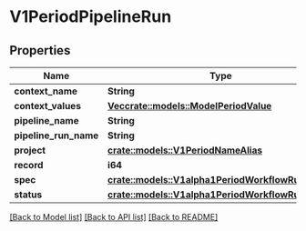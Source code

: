 # V1PeriodPipelineRun

## Properties

Name | Type | Description | Notes
------------ | ------------- | ------------- | -------------
**context_name** | **String** |  | 
**context_values** | [**Vec<crate::models::ModelPeriodValue>**](model.Value.md) |  | 
**pipeline_name** | **String** |  | 
**pipeline_run_name** | **String** |  | 
**project** | [**crate::models::V1PeriodNameAlias**](v1.NameAlias.md) |  | 
**record** | **i64** |  | 
**spec** | [**crate::models::V1alpha1PeriodWorkflowRunSpec**](v1alpha1.WorkflowRunSpec.md) |  | 
**status** | [**crate::models::V1alpha1PeriodWorkflowRunStatus**](v1alpha1.WorkflowRunStatus.md) |  | 

[[Back to Model list]](../README.md#documentation-for-models) [[Back to API list]](../README.md#documentation-for-api-endpoints) [[Back to README]](../README.md)


